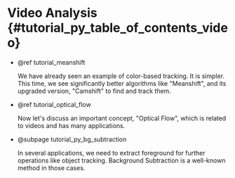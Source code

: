 Video Analysis {#tutorial_py_table_of_contents_video}
==============

-   @ref tutorial_meanshift

    We have already seen
    an example of color-based tracking. It is simpler. This time, we see significantly better
    algorithms like "Meanshift", and its upgraded version, "Camshift" to find and track them.

-   @ref tutorial_optical_flow

    Now let's discuss an important concept, "Optical Flow", which is related to videos and has many applications.

-   @subpage tutorial_py_bg_subtraction

    In several applications, we need to extract foreground for further operations like object tracking. Background Subtraction is a well-known method in those cases.
